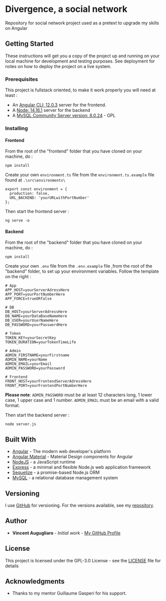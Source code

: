# Divergence, a social network

Repository for social network project used as a pretext to upgrade my skills on Angular

## Getting Started

These instructions will get you a copy of the project up and running on your local machine for development and testing purposes. See deployment for notes on how to deploy the project on a live system.

### Prerequisites

This project is fullstack oriented, to make it work properly you will need at least :
- An [Angular CLI: 12.0.3](https://www.npmjs.com/package/@angular/cli/v/12.0.3) server for the frontend.
- A [Node: 14.16.1](https://nodejs.org/fr/download/releases/) server for the backend
- A [MySQL Community Server version: 8.0.24](https://dev.mysql.com/downloads/mysql/) - GPL

### Installing

#### Frontend

From the root of the "frontend" folder that you have cloned on your machine, do :
```
npm install
```
Create your own ``environment.ts`` file from the ``environment.ts.example`` file found at ``.\src\environments\``
```
export const environment = {
  production: false,
  URL_BACKEND: 'yourURLwithPortNumber'
};
```
Then start the frontend server :
```
ng serve -o
```

#### Backend

From the root of the "backend" folder that you have cloned on your machine, do :
```
npm install
```
Create your own ``.env`` file from the ``.env.example`` file ,from the root of the "backend" folder, to set up your environment variables. Follow the template on the right :
```
# App
APP_HOST=yourServerAdressHere
APP_PORT=yourPortNumberHere
APP_FORCE=trueORfalse

# DB
DB_HOST=yourServerAdressHere
DB_NAME=yourDataBaseNameHere
DB_USER=yourUserNameHere
DB_PASSWORD=yourPasswordHere

# Token
TOKEN_KEY=yourSecretKey
TOKEN_DURATION=yourTokenTimeLife

# Admin
ADMIN_FIRSTNAME=yourFirstname
ADMIN_NAME=yourName
ADMIN_EMAIL=yourEmail
ADMIN_PASSWORD=yourPassword

# Frontend
FRONT_HOST=yourFrontendServerAdressHere
FRONT_PORT=yourFrontendPortNumberHere
```
**Please note**: ``ADMIN_PASSWORD`` must be at least 12 characters long, 1 lower case, 1 upper case and 1 number. ``ADMIN_EMAIL`` must be an email with a valid format.

Then start the backend server :
```
node server.js
```

## Built With

* [Angular](https://angular.io/) - The modern web developer's platform
* [Angular Material](https://material.angular.io/) - Material Design components for Angular
* [NodeJS](https://nodejs.org/en/) - a JavaScript runtime
* [Express](https://www.npmjs.com/package/express) - a minimal and flexible Node.js web application framework
* [Sequelize](https://sequelize.org/) - a promise-based Node.js ORM
* [MySQL](https://dev.mysql.com/downloads/mysql/) - a relational database management system

## Versioning

I use [GitHub](https://github.com/) for versioning. For the versions available, see my [repository](https://github.com/AVincent06/VincentAugugliaro_7_20210604). 

## Author

* **Vincent Augugliaro** - *Initial work* - [My GitHub Profile](https://github.com/AVincent06)

## License

This project is licensed under the GPL-3.0 License - see the [LICENSE](https://github.com/AVincent06/VincentAugugliaro_7_20210604/blob/main/LICENSE.md) file for details

## Acknowledgments

* Thanks to my mentor Guillaume Gasperi for his support.
